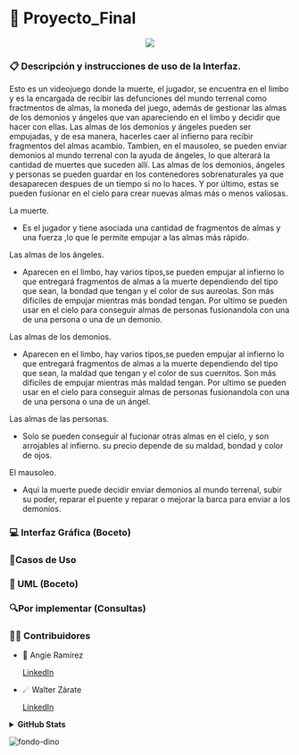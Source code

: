 # 📖 Proyecto_Final

<p align="center">
  <a href="https://github.com/DenverCoder1/readme-typing-svg"><img src="https://readme-typing-svg.herokuapp.com?font=Time+New+Roman&color=%FF90BB90&size=25&center=true&vCenter=true&width=600&height=100&lines=Ce+travail+était+amusant;Cela+fait+des+merveilles;GitHub+est+incroyable"></a>
</p>

### 📋 Descripción y instrucciones de uso de la Interfaz.
Esto es un videojuego donde la muerte, el jugador, se encuentra en el limbo y es la encargada de recibir las defunciones del mundo terrenal como fractmentos de almas, la moneda del juego, además de gestionar las almas de los demonios y ángeles que van apareciendo en el limbo y decidir que hacer con ellas.
Las almas de los demonios y ángeles pueden ser empujadas, y de esa manera, hacerles caer al infierno para recibir fragmentos del almas acambio. Tambien, en el mausoleo, se pueden enviar demonios al mundo terrenal con la ayuda de ángeles, lo que alterará la cantidad de muertes que suceden allí. Las almas de los demonios, ángeles y personas se pueden guardar en los contenedores sobrenaturales ya que desaparecen despues de un tiempo si no lo haces. Y por último, estas se pueden fusionar en el cielo para crear nuevas almas más o menos valiosas.

La muerte.
* Es el jugador y tiene asociada una cantidad de fragmentos de almas y una fuerza ,lo que le permite empujar a las almas más rápido.

Las almas de los ángeles.

* Aparecen en el limbo, hay varios tipos,se pueden empujar al infierno lo que entregará fragmentos de almas a la muerte dependiendo del tipo que sean, la bondad que tengan y el color de sus aureolas. Son más dificiles de empujar mientras más bondad tengan. Por ultimo se pueden usar en el cielo para conseguir almas de personas fusionandola con una de una persona o una de un demonio.

Las almas de los demonios.

* Aparecen en el limbo, hay varios tipos,se pueden empujar al infierno lo que entregará fragmentos de almas a la muerte dependiendo del tipo que sean, la maldad que tengan y el color de sus cuernitos. Son más dificiles de empujar mientras más maldad tengan. Por ultimo se pueden usar en el cielo para conseguir almas de personas fusionandola con una de una persona o una de un ángel.

Las almas de las personas.

* Solo se pueden conseguir al fucionar otras almas en el cielo, y son arrojables al infierno. su precio depende de su maldad, bondad y color de ojos.

El mausoleo.

* Aqui la muerte puede decidir enviar demonios al mundo terrenal, subir su poder, reparar el puente  y reparar o mejorar la barca para enviar a los demonios.
  
### 💻 Interfaz Gráfica (Boceto)


### 📍Casos de Uso

### 📝 UML (Boceto)

### 🔍Por implementar (Consultas)


### 🤝🏻 Contribuidores

* 🌠 Angie Ramírez 
  
  [LinkedIn](https://www.linkedin.com/in/angie-ramirez-7417b2242/)
  
* ☄ Walter Zárate 
  
  [LinkedIn](https://www.linkedin.com/in/walter-andrés-zárate-solar-16784b243/)

<details>
<summary> <b> GitHub Stats</b></summary> 
<p align="center">
  <img  src="https://github-readme-stats.vercel.app/api?username=angie161&show_icons=true&hide_border=true&line_height=20&bg_color=0,fd6e82,fc977f&theme=graywhite"/>
  <img  src="https://github-readme-stats.vercel.app/api?username=rhussu&show_icons=true&hide_border=true&line_height=20&bg_color=0,fc977f,ffdd3f&theme=graywhite"/>
</p>
</details>

![fondo-dino](https://github.com/Angie161/Tarea_1/assets/146099765/e2be2eb8-e713-4d04-97fb-bb1f2bc89fa8)
